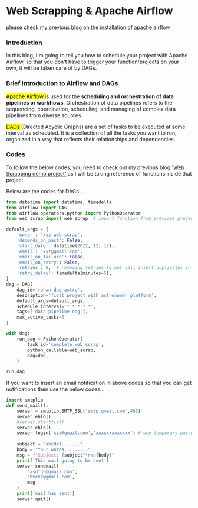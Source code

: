 # Web Scrapping & Apache Airflow

[please check my previous blog on the installation of apache airflow](https://rohan-anand.hashnode.dev/apache-airflow-installation)

### Introduction

In this blog, I'm going to tell you how to schedule your project with Apache Airflow, so that you don't have to trigger your function/projects on your own, it will be taken care of by DAGs.

### Brief Introduction to Airflow and DAGs

<mark>Apache Airflow </mark> is used for the **scheduling and orchestration of data pipelines or workflows**. Orchestration of data pipelines refers to the sequencing, coordination, scheduling, and managing of complex data pipelines from diverse sources.

<mark>DAGs </mark> (Directed Acyclic Graphs) are a set of tasks to be executed at some interval as scheduled. It is a collection of all the tasks you want to run, organized in a way that reflects their relationships and dependencies.

### Codes

To follow the below codes, you need to check out my previous blog '[Web Scrapping demo project'](https://rohan-anand.hashnode.dev/web-scrapping-demo-project) as I will be taking reference of functions inside that project.

Below are the codes for DAGs...

```python
from datetime import datetime, timedelta
from airflow import DAG
from airflow.operators.python import PythonOperator
from web_scrap import web_scrap  # import function from previous project

default_args = {
    'owner': 'xyz-web-scrap',
    'depends_on_past': False,
    'start_date': datetime(2022, 12, 12),
    'email': 'xyz@gmail.com',
    'email_on_failure': False,
    'email_on_retry': False,
    'retries': 0,  # removing retries to not call insert duplicates into BigQuery
    'retry_delay': timedelta(minutes=5),
}
dag = DAG(
    dag_id='rohan-dag-astro',
    description='first project with astronomer platform',
    default_args=default_args,
    schedule_interval='* * * * *',
    tags=['data-pipeline-dag'],
    max_active_tasks=3
)

with dag:
    run_dag = PythonOperator(
        task_id='complete_web_scrap',
        python_callable=web_scrap,
        dag=dag,
    )

run_dag
```

If you want to insert an email notification in above codes so that you can get notifications then use the below codes...

```python
import smtplib
def send_mail():
    server = smtplib.SMTP_SSL('smtp.gmail.com',465)
    server.ehlo()
    #server.starttls()
    server.ehlo()
    server.login('xyz@gmail.com','xxxxxxxxxxxxx') # use temporary passwords from google passwords
    
    subject = "abcdef......."
    body = "Your words........."
    msg = f"Subject: {subject}\n\n{body}"
    print('This mail going to be sent')
    server.sendmail(
        'asdfgh@gmail.com',
        'bvcxz@gmail.com',
        msg
    )
    print('mail has sent')
    server.quit()
```